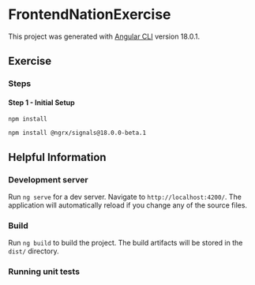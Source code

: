# FrontendNationExercise

This project was generated with [Angular CLI](https://github.com/angular/angular-cli) version 18.0.1.

## Exercise

### Steps

#### Step 1 - Initial Setup

```shell
npm install
```

```shell
npm install @ngrx/signals@18.0.0-beta.1
```

## Helpful Information

### Development server

Run `ng serve` for a dev server. Navigate to `http://localhost:4200/`. The application will automatically reload if you change any of the source files.

### Build

Run `ng build` to build the project. The build artifacts will be stored in the `dist/` directory.

### Running unit tests
